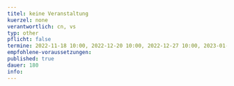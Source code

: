 ```yaml
---
titel: keine Veranstaltung
kuerzel: none
verantwortlich: cn, vs
typ: other
pflicht: false
termine: 2022-11-18 10:00, 2022-12-20 10:00, 2022-12-27 10:00, 2023-01-03 10:00, 2023-01-10 10:00, 2023-01-17 10:00, 2023-01-24 10:00, 2023-01-31 10:00 
empfohlene-voraussetzungen: 
published: true
dauer: 180
info: 
---
```


